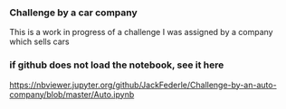 ### Challenge by a car company
This is a work in progress of a challenge I was assigned by a company which sells cars

### if github does not load the notebook, see it here
https://nbviewer.jupyter.org/github/JackFederle/Challenge-by-an-auto-company/blob/master/Auto.ipynb
